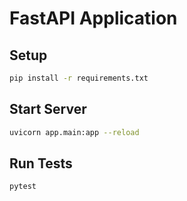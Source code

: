# FastAPI Application

## Setup
```bash
pip install -r requirements.txt
```

## Start Server
```bash
uvicorn app.main:app --reload
```

## Run Tests
```bash
pytest
```